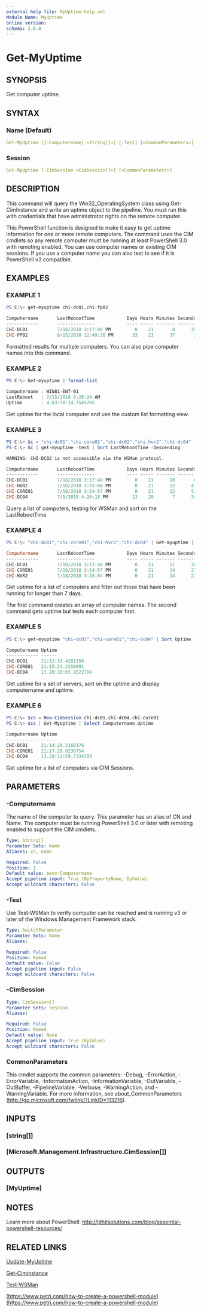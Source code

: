 ```yaml
---
external help file: MyUptime-help.xml
Module Name: MyUptime
online version:
schema: 2.0.0
---
```


# Get-MyUptime

## SYNOPSIS

Get computer uptime.

## SYNTAX

### Name (Default)

```yaml
Get-MyUptime [[-Computername] <String[]>] [-Test] [<CommonParameters>]
```

### Session

```yaml
Get-MyUptime [-CimSession <CimSession[]>] [<CommonParameters>]
```

## DESCRIPTION

This command will query the Win32_OperatingSystem class using Get-CimInstance and write an uptime object to the pipeline.
You must run this with credentials that have administrator rights on the remote computer.

This PowerShell function is designed to make it easy to get uptime information for one or more remote computers.
The command uses the CIM cmdlets so any remote computer must be running at least PowerShell 3.0 with remoting enabled.
You can use computer names or existing CIM sessions. If you use a computer name you can also test to see if it is PowerShell v3 compatible.

## EXAMPLES

### EXAMPLE 1

```powershell
PS C:\> get-myuptime chi-dc01,chi-fp02

Computername       LastRebootTime            Days Hours Minutes Seconds
------------       --------------            ---- ----- ------- -------
CHI-DC01           7/18/2018 3:17:48 PM         0    21       8      39
CHI-FP02           6/15/2018 12:49:26 PM       33    23      37       2
```

Formatted results for multiple computers.
You can also pipe computer names into this command.

### EXAMPLE 2

```powershell
PS C:\> Get-myuptime | format-list

Computername : WIN81-ENT-01
LastReboot   : 7/15/2018 8:28:24 AM
Uptime       : 4.03:58:24.7545765
```

Get uptime for the local computer and use the custom list formatting view.

### EXAMPLE 3

```powershell
PS C:\> $c = "chi-dc01","chi-core01","chi-dc02","chi-hvr2","chi-dc04"
PS C:\> $c | get-myuptime -test | Sort LastRebootTime -Descending

WARNING: CHI-DC02 is not accessible via the WSMan protocol.

Computername       LastRebootTime            Days Hours Minutes Seconds
------------       --------------            ---- ----- ------- -------
CHI-DC01           7/18/2018 3:17:48 PM         0    21      10       0
CHI-HVR2           7/18/2018 3:15:04 PM         0    21      12      47
CHI-CORE01         7/18/2018 3:14:57 PM         0    21      12      51
CHI-DC04           7/5/2018 4:20:18 PM         13    20       7      34
```

Query a list of computers, testing for WSMan and sort on the LastRebootTime

### EXAMPLE 4

```powershell
PS C:\> "chi-dc01","chi-core01","chi-hvr2","chi-dc04" | Get-myuptime | where Days -le 7

Computername       LastRebootTime            Days Hours Minutes Seconds
------------       --------------            ---- ----- ------- -------
CHI-DC01           7/18/2018 3:17:48 PM         0    21      11      36
CHI-CORE01         7/18/2018 3:14:57 PM         0    21      14      27
CHI-HVR2           7/18/2018 3:15:04 PM         0    21      14      21
```

Get uptime for a list of computers and filter out those that have been running for longer than 7 days.

The first command creates an array of computer names. The second command gets uptime but tests each computer first.

### EXAMPLE 5

```powershell
PS C:\> get-myuptime "chi-dc01","chi-core01","chi-dc04" | Sort Uptime | Select Computername,Uptime

Computername Uptime
------------ ------
CHI-DC01     21:12:33.4281159
CHI-CORE01   21:15:24.2350091
CHI-DC04     13.20:10:03.9522704
```

Get uptime for a set of servers, sort on the uptime and display computername and uptime.

### EXAMPLE 6

```powershell
PS C:\> $cs = New-CimSession chi-dc01,chi-dc04,chi-core01 
PS C:\> $cs | Get-MyUptime | Select Computername,Uptime

Computername Uptime
------------ ------
CHI-DC01     21:14:29.2166176
CHI-CORE01   21:17:20.0236754
CHI-DC04     13.20:11:59.7334703
```

Get uptime for a list of computers via CIM Sessions.

## PARAMETERS

### -Computername

The name of the computer to query. This parameter has an alias of CN and Name. The computer must be running PowerShell 3.0 or later with remoting enabled to support the CIM cmdlets.

```yaml
Type: String[]
Parameter Sets: Name
Aliases: cn, name

Required: False
Position: 1
Default value: $env:Computername
Accept pipeline input: True (ByPropertyName, ByValue)
Accept wildcard characters: False
```

### -Test

Use Test-WSMan to verify computer can be reached and is running v3 or later of the Windows Management Framework stack.

```yaml
Type: SwitchParameter
Parameter Sets: Name
Aliases:

Required: False
Position: Named
Default value: False
Accept pipeline input: False
Accept wildcard characters: False
```

### -CimSession

```yaml
Type: CimSession[]
Parameter Sets: Session
Aliases:

Required: False
Position: Named
Default value: None
Accept pipeline input: True (ByValue)
Accept wildcard characters: False
```

### CommonParameters

This cmdlet supports the common parameters: -Debug, -ErrorAction, -ErrorVariable, -InformationAction, -InformationVariable, -OutVariable, -OutBuffer, -PipelineVariable, -Verbose, -WarningAction, and -WarningVariable. For more information, see about_CommonParameters (http://go.microsoft.com/fwlink/?LinkID=113216).

## INPUTS

### [string[]]

### [Microsoft.Management.Infrastructure.CimSession[]]

## OUTPUTS

### [MyUptime]

## NOTES

Learn more about PowerShell: http://jdhitsolutions.com/blog/essential-powershell-resources/

## RELATED LINKS

[Update-MyUptime]()

[Get-Ciminstance]()

[Test-WSMan]()

[https://www.petri.com/how-to-create-a-powershell-module](https://www.petri.com/how-to-create-a-powershell-module)

